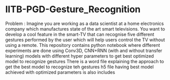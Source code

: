 # IITB-PGD-Gesture_Recognition
Problem : Imagine you are working as a data scientist at a home electronics company which manufactures state of the art smart televisions. You want to develop a cool feature in the smart-TV that can recognise five different gestures performed by the user which will help users control the TV without using a remote.
This repository contains python notebook where different experiments are done using Conv3D, CNN+RNN (with and without transfer learning) models with different hyper parameters to get best optimized model to recognize gestures
There is a word file explaining the approach to get the best model to recognize teh gestures
h5 file having best model achieved with optimized parameters is also includes

